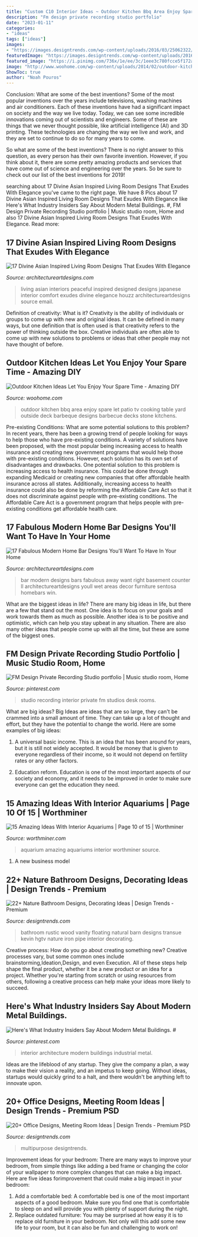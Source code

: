 ```yaml
---
title: "Custom C10 Interior Ideas ~ Outdoor Kitchen Bbq Area Enjoy Spare Let Patio Tv Cooking Table Yard Outside Deck Barbeque Designs Barbecue Decks Stone Kitchens"
description: "Fm design private recording studio portfolio"
date: "2023-01-11"
categories:
- "ideas"
tags: ["ideas"]
images:
- "https://images.designtrends.com/wp-content/uploads/2016/03/25062322/Rustic-Wood-Bathroom-Ideas.jpeg"
featuredImage: "https://images.designtrends.com/wp-content/uploads/2016/03/25062322/Rustic-Wood-Bathroom-Ideas.jpeg"
featured_image: "https://i.pinimg.com/736x/1e/ee/3c/1eee3c780fcce5f172ac4d7ef4d4e3d3.jpg"
image: "http://www.woohome.com/wp-content/uploads/2014/02/outdoor-kitchen-15.jpg"
ShowToc: true
author: "Noah Pouros"
---
```



Conclusion: What are some of the best inventions?
Some of the most popular inventions over the years include televisions, washing machines and air conditioners. Each of these inventions have had a significant impact on society and the way we live today. 
Today, we can see some incredible innovations coming out of scientists and engineers. Some of these are things that we never thought possible, like artificial intelligence (AI) and 3D printing. These technologies are changing the way we live and work, and they are set to continue to do so for many years to come. 

So what are some of the best inventions? There is no right answer to this question, as every person has their own favorite invention. However, if you think about it, there are some pretty amazing products and services that have come out of science and engineering over the years. So be sure to check out our list of the best inventions for 2019!

	

		
searching about 17 Divine Asian Inspired Living Room Designs That Exudes With Elegance you've came to the right page. We have 8 Pics about 17 Divine Asian Inspired Living Room Designs That Exudes With Elegance like Here&#039;s What Industry Insiders Say About Modern Metal Buildings. #, FM Design Private Recording Studio portfolio | Music studio room, Home and also 17 Divine Asian Inspired Living Room Designs That Exudes With Elegance. Read more:
		
    
## 17 Divine Asian Inspired Living Room Designs That Exudes With Elegance

<img loading=lazy src="https://www.architectureartdesigns.com/wp-content/uploads/2015/12/425-630x630.jpg" onerror="this.onerror=null;this.src='https://tse4.mm.bing.net/th?id=OIP.XCF0Io9zx2TqVE5QRPdyqQHaHa&amp;pid=15.1';" alt="17 Divine Asian Inspired Living Room Designs That Exudes With Elegance">

_Source: architectureartdesigns.com_

>living asian interiors peaceful inspired designed designs japanese interior comfort exudes divine elegance houzz architectureartdesigns source email. 

	

Definition of creativity: What is it?
Creativity is the ability of individuals or groups to come up with new and original ideas. It can be defined in many ways, but one definition that is often used is that creativity refers to the power of thinking outside the box. Creative individuals are often able to come up with new solutions to problems or ideas that other people may not have thought of before.

    
## Outdoor Kitchen Ideas Let You Enjoy Your Spare Time - Amazing DIY

<img loading=lazy src="http://www.woohome.com/wp-content/uploads/2014/02/outdoor-kitchen-15.jpg" onerror="this.onerror=null;this.src='https://tse2.mm.bing.net/th?id=OIP.aBX0IHzMpmdlZpbli8pgXgHaJ4&amp;pid=15.1';" alt="Outdoor Kitchen Ideas Let You Enjoy Your Spare Time - Amazing DIY">

_Source: woohome.com_

>outdoor kitchen bbq area enjoy spare let patio tv cooking table yard outside deck barbeque designs barbecue decks stone kitchens. 

	

Pre-existing Conditions: What are some potential solutions to this problem?
In recent years, there has been a growing trend of people looking for ways to help those who have pre-existing conditions. A variety of solutions have been proposed, with the most popular being increasing access to health insurance and creating new government programs that would help those with pre-existing conditions. However, each solution has its own set of disadvantages and drawbacks. One potential solution to this problem is increasing access to health insurance. This could be done through expanding Medicaid or creating new companies that offer affordable health insurance across all states. Additionally, increasing access to health insurance could also be done by reforming the Affordable Care Act so that it does not discriminate against people with pre-existing conditions. The Affordable Care Act is a government program that helps people with pre-existing conditions get affordable health care.

    
## 17 Fabulous Modern Home Bar Designs You&#039;ll Want To Have In Your Home

<img loading=lazy src="https://www.architectureartdesigns.com/wp-content/uploads/2016/06/17-Fabulous-Modern-Home-Bar-Designs-Youll-Want-To-Have-In-Your-Home-Right-Away-5.jpg" onerror="this.onerror=null;this.src='https://tse1.mm.bing.net/th?id=OIP.aTnOXmowrYedEX8Fwy6deAHaNS&amp;pid=15.1';" alt="17 Fabulous Modern Home Bar Designs You&#039;ll Want To Have In Your Home">

_Source: architectureartdesigns.com_

>bar modern designs bars fabulous away want right basement counter ll architectureartdesigns youll wet areas decor furniture sentosa homebars win. 

	

What are the biggest ideas in life?
There are many big ideas in life, but there are a few that stand out the most. One idea is to focus on your goals and work towards them as much as possible. Another idea is to be positive and optimistic, which can help you stay upbeat in any situation. There are also many other ideas that people come up with all the time, but these are some of the biggest ones.

    
## FM Design Private Recording Studio Portfolio | Music Studio Room, Home

<img loading=lazy src="https://i.pinimg.com/736x/84/b6/c1/84b6c13476cad5b7580320e294a82208--recording-studio-studio-design.jpg" onerror="this.onerror=null;this.src='https://tse3.mm.bing.net/th?id=OIP.RyMO9KXxOTfhjVH1CTyQxQHaLW&amp;pid=15.1';" alt="FM Design Private Recording Studio portfolio | Music studio room, Home">

_Source: pinterest.com_

>studio recording interior private fm studios desk rooms. 

	

What are big ideas?
Big Ideas are ideas that are so large, they can't be crammed into a small amount of time. They can take up a lot of thought and effort, but they have the potential to change the world. Here are some examples of big ideas:
1. A universal basic income. This is an idea that has been around for years, but it is still not widely accepted. It would be money that is given to everyone regardless of their income, so it would not depend on fertility rates or any other factors.

2. Education reform. Education is one of the most important aspects of our society and economy, and it needs to be improved in order to make sure everyone can get the education they need.

    
## 15 Amazing Ideas With Interior Aquariums | Page 10 Of 15 | Worthminer

<img loading=lazy src="https://worthminer.com/wp-content/uploads/2017/12/aquarium-10.jpg" onerror="this.onerror=null;this.src='https://tse2.mm.bing.net/th?id=OIP.siLimFr_VfT91IIY31TFaAHaLH&amp;pid=15.1';" alt="15 Amazing Ideas With Interior Aquariums | Page 10 of 15 | Worthminer">

_Source: worthminer.com_

>aquarium amazing aquariums interior worthminer source. 

	

1. A new business model 

    
## 22+ Nature Bathroom Designs, Decorating Ideas | Design Trends - Premium

<img loading=lazy src="https://images.designtrends.com/wp-content/uploads/2016/03/25062322/Rustic-Wood-Bathroom-Ideas.jpeg" onerror="this.onerror=null;this.src='https://tse3.mm.bing.net/th?id=OIP.E_RhDXswLc4ws_yzmJRLPgHaKW&amp;pid=15.1';" alt="22+ Nature Bathroom Designs, Decorating Ideas | Design Trends - Premium">

_Source: designtrends.com_

>bathroom rustic wood vanity floating natural barn designs transue kevin hgtv nature iron pipe interior decorating. 

	

Creative process: How do you go about creating something new?
Creative processes vary, but some common ones include brainstorming,Ideation,Design, and even Execution. All of these steps help shape the final product, whether it be a new product or an idea for a project. Whether you're starting from scratch or using resources from others, following a creative process can help make your ideas more likely to succeed.

    
## Here&#039;s What Industry Insiders Say About Modern Metal Buildings. #

<img loading=lazy src="https://i.pinimg.com/736x/1e/ee/3c/1eee3c780fcce5f172ac4d7ef4d4e3d3.jpg" onerror="this.onerror=null;this.src='https://tse3.mm.bing.net/th?id=OIP.52knRIeIhJX0T8Up-qcXsAHaLZ&amp;pid=15.1';" alt="Here&#039;s What Industry Insiders Say About Modern Metal Buildings. #">

_Source: pinterest.com_

>interior architecture modern buildings industrial metal. 

	

Ideas are the lifeblood of any startup. They give the company a plan, a way to make their vision a reality, and an impetus to keep going. Without ideas, startups would quickly grind to a halt, and there wouldn't be anything left to innovate upon.

    
## 20+ Office Designs, Meeting Room Ideas | Design Trends - Premium PSD

<img loading=lazy src="https://images.designtrends.com/wp-content/uploads/2016/07/04112923/Simple-Multipurpose-Meeting-Room.jpg" onerror="this.onerror=null;this.src='https://tse3.mm.bing.net/th?id=OIP.XYHX-pRhBxI0Y28zQCiVbgHaLH&amp;pid=15.1';" alt="20+ Office Designs, Meeting Room Ideas | Design Trends - Premium PSD">

_Source: designtrends.com_

>multipurpose designtrends. 

	

Improvement ideas for your bedroom:
There are many ways to improve your bedroom, from simple things like adding a bed frame or changing the color of your wallpaper to more complex changes that can make a big impact. Here are five ideas forimprovement that could make a big impact in your bedroom: 
1) Add a comfortable bed: A comfortable bed is one of the most important aspects of a good bedroom. Make sure you find one that is comfortable to sleep on and will provide you with plenty of support during the night. 
2) Replace outdated furniture: You may be surprised at how easy it is to replace old furniture in your bedroom. Not only will this add some new life to your room, but it can also be fun and challenging to work on!

